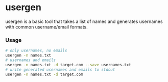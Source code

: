 # usergen
usergen is a basic tool that takes a list of names and generates usernames with common username/email formats.

### Usage

```bash
# only usernames, no emails
usergen -n names.txt
# usernames and emails
usergen -n names.txt -d target.com --save usernames.txt
# write generated usernames and emails to stdout
usergen -n names.txt -d target.com
```
